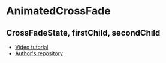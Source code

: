 #  AnimatedCrossFade
## CrossFadeState, firstChild, secondChild

- [Video tutorial](https://youtu.be/Cp2zJQZnn88)
- [Author's repository](https://github.com/TheTechDesigner/AnimatedCrossFade)
